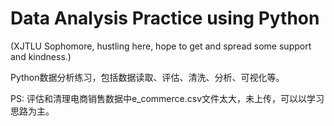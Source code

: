# Data Analysis Practice using Python
(XJTLU Sophomore, hustling here, hope to get and spread some support and kindness.)

Python数据分析练习，包括数据读取、评估、清洗、分析、可视化等。

PS: 评估和清理电商销售数据中e_commerce.csv文件太大，未上传，可以以学习思路为主。
